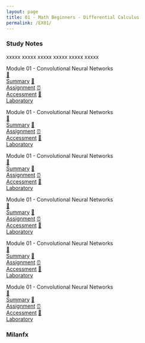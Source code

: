 ```yaml
---
layout: page
title: 01 - Math Beginners - Differential Calculus
permalink: /EX01/
---
```


<h3>Study Notes</h3>

xxxxx xxxxx xxxxx xxxxx xxxxx xxxxx

<div>
  <span class="btn spec1"><span class="btn spec2">Module 01 - Convolutional Neural Networks</span>
  <br>
  <a href="/03-MSDS-Express/EX01/M1/" class="btn icon1">📝<br>Summary</a>
  <a href="/03-MSDS-Courses/EX01/M1/" class="btn icon2">📖<br>Assignment</a>
  <a href="/03-MSDS-Courses/EX01/M1/" class="btn icon3">⏰<br>Accessment</a>
  <a href="/03-MSDS-Courses/EX01/M1/" class="btn icon4">📂<br>Laboratory</a>
  </span>

  <span class="btn spec1"><span class="btn spec2">Module 01 - Convolutional Neural Networks</span>
  <br>
  <a href="/03-MSDS-Express/EX01/M1/" class="btn icon1">📝<br>Summary</a>
  <a href="/03-MSDS-Courses/EX01/M1/" class="btn icon2">📖<br>Assignment</a>
  <a href="/03-MSDS-Courses/EX01/M1/" class="btn icon3">⏰<br>Accessment</a>
  <a href="/03-MSDS-Courses/EX01/M1/" class="btn icon4">📂<br>Laboratory</a>
  </span>
</div>

<div>
  <span class="btn spec1"><span class="btn spec2">Module 01 - Convolutional Neural Networks</span>
  <br>
  <a href="/03-MSDS-Express/EXPR01/M1/" class="btn icon1">📝<br>Summary</a>
  <a href="/03-MSDS-Courses/EXPR01/M1/" class="btn icon2">📖<br>Assignment</a>
  <a href="/03-MSDS-Courses/EXPR01/M1/" class="btn icon3">⏰<br>Accessment</a>
  <a href="/03-MSDS-Courses/MSDS01/M1/" class="btn icon4">📂<br>Laboratory</a>
  </span>

  <span class="btn spec1"><span class="btn spec2">Module 01 - Convolutional Neural Networks</span>
  <br>
  <a href="/03-MSDS-Express/EXPR01/M1/" class="btn icon1">📝<br>Summary</a>
  <a href="/03-MSDS-Courses/EXPR01/M1/" class="btn icon2">📖<br>Assignment</a>
  <a href="/03-MSDS-Courses/EXPR01/M1/" class="btn icon3">⏰<br>Accessment</a>
  <a href="/03-MSDS-Courses/MSDS01/M1/" class="btn icon4">📂<br>Laboratory</a>
  </span>
</div>

<div>
  <span class="btn spec1"><span class="btn spec2">Module 01 - Convolutional Neural Networks</span>
  <br>
  <a href="/03-MSDS-Express/EXPR01/M1/" class="btn icon1">📝<br>Summary</a>
  <a href="/03-MSDS-Courses/EXPR01/M1/" class="btn icon2">📖<br>Assignment</a>
  <a href="/03-MSDS-Courses/EXPR01/M1/" class="btn icon3">⏰<br>Accessment</a>
  <a href="/03-MSDS-Courses/MSDS01/M1/" class="btn icon4">📂<br>Laboratory</a>
  </span>

  <span class="btn spec1"><span class="btn spec2">Module 01 - Convolutional Neural Networks</span>
  <br>
  <a href="/03-MSDS-Express/EXPR01/M1/" class="btn icon1">📝<br>Summary</a>
  <a href="/03-MSDS-Courses/EXPR01/M1/" class="btn icon2">📖<br>Assignment</a>
  <a href="/03-MSDS-Courses/EXPR01/M1/" class="btn icon3">⏰<br>Accessment</a>
  <a href="/03-MSDS-Courses/MSDS01/M1/" class="btn icon4">📂<br>Laboratory</a>
  </span>
</div>

<h3>Milanfx</h3>
